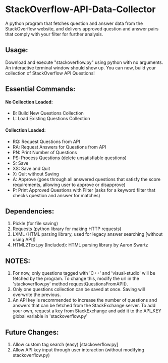 # StackOverflow-API-Data-Collector
A python program that fetches question and answer data from the StackOverflow website, and delivers approved question and answer pairs that comply with your filter for further analysis.
## Usage:
Download and execute "stackoverflow.py" using python with no arguments. An interactive terminal window should show up.
  You can now, build your collection of StackOverflow API Questions!  
  
## Essential Commands:  
#### No Collection Loaded:  
  * B: Build New Questions Collection
  * L: Load Existing Questions Collection  

#### Collection Loaded:
  * RQ: Request Questions from API
  * RA: Request Answers for Questions from API
  * PN: Print Number of Questions
  * PS: Process Questions (delete unsatisfiable questions)
  * S: Save
  * XS: Save and Quit
  * X: Quit without Saving
  * A: Approve (goes through all answered questions that satisfy the score requirements, allowing user to approve or disapprove)
  * P: Print Approved Questions with Filter (asks for a keyword filter that checks question and answer for matches)
  
## Dependencies:
1. Pickle (for file saving)
2. Requests (python library for making HTTP requests)
3. LXML (HTML parsing library, used for legacy answer searching [without using API])
4. HTML2Text.py (Included): HTML parsing library by Aaron Swartz

## NOTES:
1. For now, only questions tagged with 'C++' and 'visual-studio' will be fetched by the program. To change this, modify the url in the 'stackoverflow.py' method requestQuestionsFromAPI(). 
2. Only one questions collection can be saved at once. Saving will overwrite the previous.
3. An API key is recommended to increase the number of questions and answers that can be fetched from the StackExchange server. To add your own, request a key from StackExchange and add it to the API_KEY global variable in 'stackoverflow.py'

## Future Changes:
1. Allow custom tag search (easy) [stackoverflow.py]
2. Allow API key input through user interaction (without modifying stackoverflow.py)
